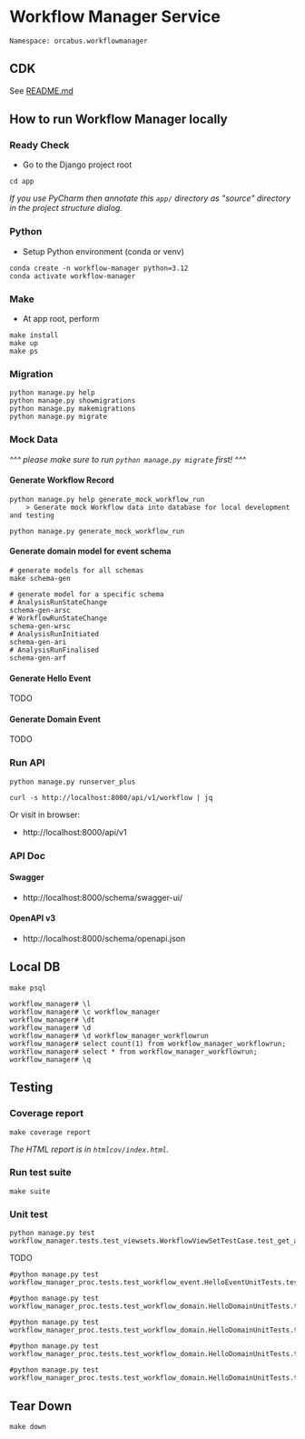 # Workflow Manager Service

```
Namespace: orcabus.workflowmanager
```

## CDK

See [README.md](../README.md)

## How to run Workflow Manager locally

### Ready Check

- Go to the Django project root

```
cd app
```

_If you use PyCharm then annotate this `app/` directory as "source" directory in the project structure dialog._

### Python

- Setup Python environment (conda or venv)

```
conda create -n workflow-manager python=3.12
conda activate workflow-manager
```

### Make

- At app root, perform

```
make install
make up
make ps
```

### Migration

```
python manage.py help
python manage.py showmigrations
python manage.py makemigrations
python manage.py migrate
```

### Mock Data

_^^^ please make sure to run `python manage.py migrate` first! ^^^_

#### Generate Workflow Record

```
python manage.py help generate_mock_workflow_run
    > Generate mock Workflow data into database for local development and testing
```

```
python manage.py generate_mock_workflow_run
```

#### Generate domain model for event schema

```
# generate models for all schemas
make schema-gen

# generate model for a specific schema
# AnalysisRunStateChange
schema-gen-arsc
# WorkflowRunStateChange
schema-gen-wrsc
# AnalysisRunInitiated
schema-gen-ari
# AnalysisRunFinalised
schema-gen-arf

```

#### Generate Hello Event

TODO

#### Generate Domain Event

TODO

### Run API

```
python manage.py runserver_plus
```

```
curl -s http://localhost:8000/api/v1/workflow | jq
```

Or visit in browser:

- http://localhost:8000/api/v1

### API Doc

#### Swagger

- http://localhost:8000/schema/swagger-ui/

#### OpenAPI v3

- http://localhost:8000/schema/openapi.json

## Local DB

```
make psql
```

```
workflow_manager# \l
workflow_manager# \c workflow_manager
workflow_manager# \dt
workflow_manager# \d
workflow_manager# \d workflow_manager_workflowrun
workflow_manager# select count(1) from workflow_manager_workflowrun;
workflow_manager# select * from workflow_manager_workflowrun;
workflow_manager# \q
```

## Testing

### Coverage report

```
make coverage report
```

_The HTML report is in `htmlcov/index.html`._

### Run test suite

```
make suite
```

### Unit test

```
python manage.py test workflow_manager.tests.test_viewsets.WorkflowViewSetTestCase.test_get_api
```

TODO

```
#python manage.py test workflow_manager_proc.tests.test_workflow_event.HelloEventUnitTests.test_sqs_handler
```

```
#python manage.py test workflow_manager_proc.tests.test_workflow_domain.HelloDomainUnitTests.test_marshall
```

```
#python manage.py test workflow_manager_proc.tests.test_workflow_domain.HelloDomainUnitTests.test_unmarshall
```

```
#python manage.py test workflow_manager_proc.tests.test_workflow_domain.HelloDomainUnitTests.test_aws_event_serde
```

```
#python manage.py test workflow_manager_proc.tests.test_workflow_domain.HelloDomainUnitTests.test_put_events_request_entry
```

## Tear Down

```
make down
```
